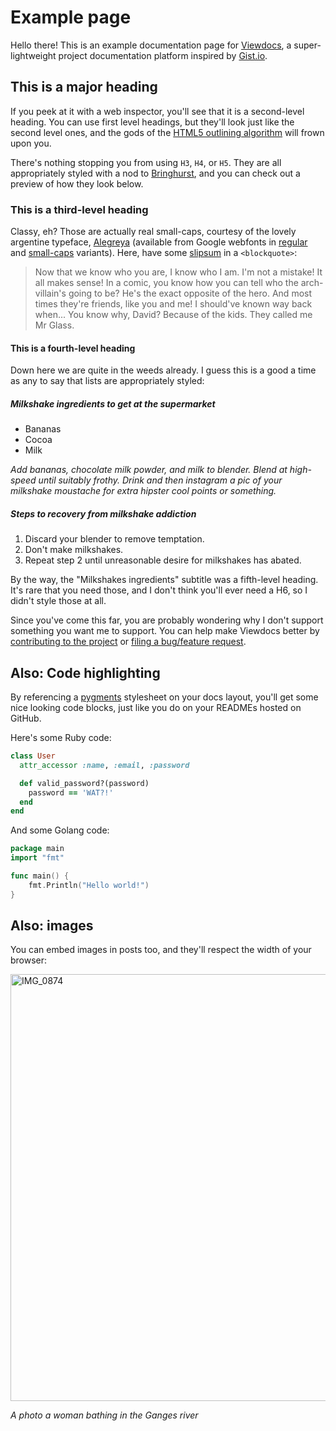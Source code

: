 # Example page

Hello there! This is an example documentation page for [Viewdocs](http://viewdocs.io), a super-lightweight project documentation platform inspired by [Gist.io](http://gist.io).

## This is a major heading

If you peek at it with a web inspector, you'll see that it is a second-level heading. You can use first level headings, but they'll look just like the second level ones, and the gods of the [HTML5 outlining algorithm](http://html5doctor.com/outlines/) will frown upon you.

There's nothing stopping you from using `H3`, `H4`, or `H5`. They are all appropriately styled with a nod to [Bringhurst](http://www.amazon.com/Elements-Typographic-Style-Robert-Bringhurst/dp/0881791326), and you can check out a preview of how they look below.

### This is a third-level heading

Classy, eh? Those are actually real small-caps, courtesy of the lovely argentine typeface, [Alegreya](http://www.huertatipografica.com.ar/tipografias/alegreya/ejemplos.html) (available from Google webfonts in [regular](http://www.google.com/webfonts/specimen/Alegreya) and [small-caps](http://www.google.com/webfonts/specimen/Alegreya+SC) variants). Here, have some [slipsum](http://slipsum.com) in a `<blockquote>`:

> Now that we know who you are, I know who I am. I'm not a mistake! It all makes sense! In a comic, you know how you can tell who the arch-villain's going to be? He's the exact opposite of the hero. And most times they're friends, like you and me! I should've known way back when... You know why, David? Because of the kids. They called me Mr Glass.

#### This is a fourth-level heading

Down here we are quite in the weeds already. I guess this is a good a time as any to say that lists are appropriately styled:

##### Milkshake ingredients to get at the supermarket

* Bananas
* Cocoa
* Milk

_Add bananas, chocolate milk powder, and milk to blender. Blend at high-speed until suitably frothy. Drink and then instagram a pic of your milkshake moustache for extra hipster cool points or something._

##### Steps to recovery from milkshake addiction

1. Discard your blender to remove temptation.
2. Don't make milkshakes.
3. Repeat step 2 until unreasonable desire for milkshakes has abated.

By the way, the "Milkshakes ingredients" subtitle was a fifth-level heading. It's rare that you need those, and I don't think you'll ever need a H6, so I didn't style those at all.

Since you've come this far, you are probably wondering why I don't support something you want me to support. You can help make Viewdocs better by [contributing to the project](https://github.com/progrium/viewdocs) or [filing a bug/feature request](https://github.com/progrium/viewdocs/issues).

## Also: Code highlighting

By referencing a [pygments](http://pygments.org/) stylesheet on your docs layout, you'll get some nice looking code blocks, just like you do on your READMEs hosted on GitHub.

Here's some Ruby code:

```ruby
class User
  attr_accessor :name, :email, :password

  def valid_password?(password)
    password == 'WAT?!'
  end
end
```

And some Golang code:

```go
package main
import "fmt"

func main() {
	fmt.Println("Hello world!")
}
```

## Also: images

You can embed images in posts too, and they'll respect the width of your browser:

<a href="http://www.flickr.com/photos/idangazit/1859143502/" title="IMG_0874 by idangazit, on Flickr"><img src="http://farm3.staticflickr.com/2108/1859143502_9f50faccb5_b.jpg" width="1024" height="683" alt="IMG_0874"></a>

*A photo a woman bathing in the Ganges river*
